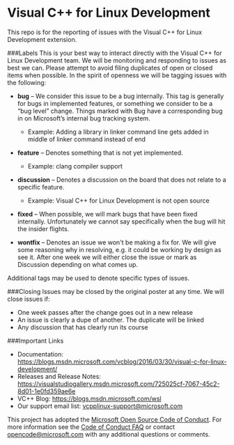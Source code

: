 # Visual C++ for Linux Development

This repo is for the reporting of issues with the Visual C++ for Linux Development extension.

###Labels
This is your best way to interact directly with the Visual C++ for Linux Development team. We will be monitoring and responding to issues as best we can. Please attempt to avoid filing duplicates of open or closed items when possible. In the spirit of openness we will be tagging issues with the following:

- **bug** – We consider this issue to be a bug internally. This tag is generally for bugs in implemented features, or something we consider to be a “bug level” change. Things marked with Bug have a corresponding bug in on Microsoft’s internal bug tracking system.
  - Example: Adding a library in linker command line gets added in middle of linker command instead of end

- **feature** – Denotes something that is not yet implemented.  
  - Example:  clang compiler support

- **discussion** – Denotes a discussion on the board that does not relate to a specific feature.
  - Example: Visual C++ for Linux Development is not open source 

- **fixed** – When possible, we will mark bugs that have been fixed internally.  Unfortunately we cannot say specifically when the bug will hit the insider flights.

- **wontfix** – Denotes an issue we won't be making a fix for.  We will give some reasoning why in resolving, e.g. it could be working by design as see it.  After one week we will either close the issue or mark as Discussion depending on what comes up.

Additional tags may be used to denote specific types of issues. 

###Closing
Issues may be closed by the original poster at any time.  We will close issues if:
- One week passes after the change goes out in a new release
- An issue is clearly a dupe of another.  The duplicate will be linked
- Any discussion that has clearly run its course

###Important Links
- Documentation:  https://blogs.msdn.microsoft.com/vcblog/2016/03/30/visual-c-for-linux-development/
- Releases and Release Notes: https://visualstudiogallery.msdn.microsoft.com/725025cf-7067-45c2-8d01-1e0fd359ae6e
- VC++ Blog: https://blogs.msdn.microsoft.com/wsl
- Our support email list: vcpplinux-support@microsoft.com

This project has adopted the [Microsoft Open Source Code of Conduct](https://opensource.microsoft.com/codeofconduct/). For more information see the [Code of Conduct FAQ](https://opensource.microsoft.com/codeofconduct/faq/) or contact [opencode@microsoft.com](mailto:opencode@microsoft.com) with any additional questions or comments.

